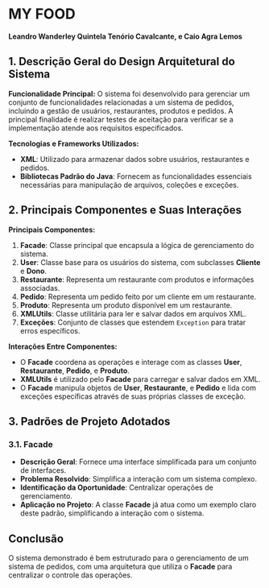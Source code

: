 # MY FOOD
**Leandro Wanderley Quintela Tenório Cavalcante, e Caio Agra Lemos**

## 1. Descrição Geral do Design Arquitetural do Sistema

**Funcionalidade Principal:**
O sistema foi desenvolvido para gerenciar um conjunto de funcionalidades relacionadas a um sistema de pedidos, incluindo a gestão de usuários, restaurantes, produtos e pedidos. A principal finalidade é realizar testes de aceitação para verificar se a implementação atende aos requisitos especificados.

**Tecnologias e Frameworks Utilizados:**
- **XML**: Utilizado para armazenar dados sobre usuários, restaurantes e pedidos.
- **Bibliotecas Padrão do Java**: Fornecem as funcionalidades essenciais necessárias para manipulação de arquivos, coleções e exceções.

## 2. Principais Componentes e Suas Interações

**Principais Componentes:**
1. **Facade**: Classe principal que encapsula a lógica de gerenciamento do sistema.
2. **User**: Classe base para os usuários do sistema, com subclasses **Cliente** e **Dono**.
3. **Restaurante**: Representa um restaurante com produtos e informações associadas.
4. **Pedido**: Representa um pedido feito por um cliente em um restaurante.
5. **Produto**: Representa um produto disponível em um restaurante.
6. **XMLUtils**: Classe utilitária para ler e salvar dados em arquivos XML.
7. **Exceções**: Conjunto de classes que estendem `Exception` para tratar erros específicos.

**Interações Entre Componentes:**
- O **Facade** coordena as operações e interage com as classes **User**, **Restaurante**, **Pedido**, e **Produto**.
- **XMLUtils** é utilizado pelo **Facade** para carregar e salvar dados em XML.
- O **Facade** manipula objetos de **User**, **Restaurante**, e **Pedido** e lida com exceções específicas através de suas próprias classes de exceção.

## 3. Padrões de Projeto Adotados

### 3.1. Facade

- **Descrição Geral**: Fornece uma interface simplificada para um conjunto de interfaces.
- **Problema Resolvido**: Simplifica a interação com um sistema complexo.
- **Identificação da Oportunidade**: Centralizar operações de gerenciamento.
- **Aplicação no Projeto**: A classe **Facade** já atua como um exemplo claro deste padrão, simplificando a interação com o sistema.


## Conclusão

O sistema demonstrado é bem estruturado para o gerenciamento de um sistema de pedidos, com uma arquitetura que utiliza o **Facade** para centralizar o controle das operações.